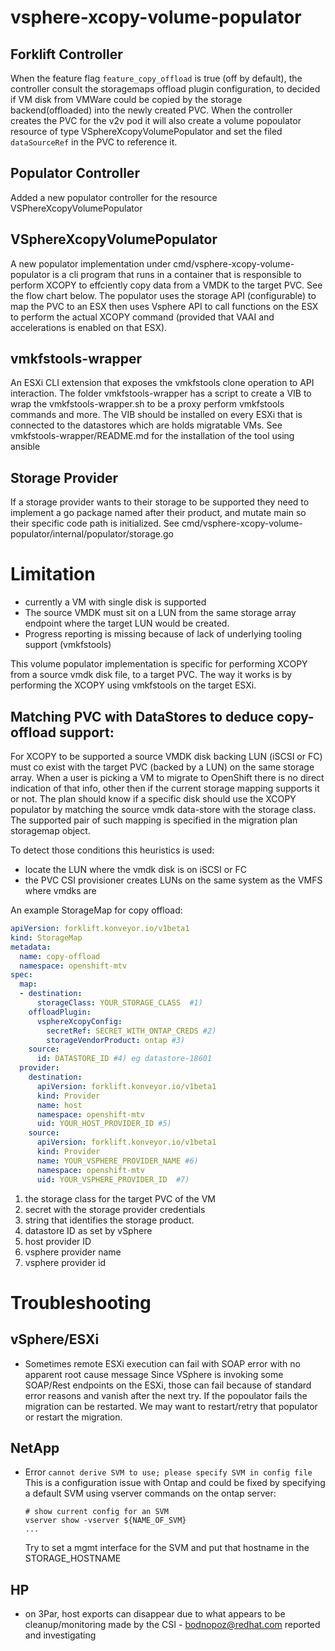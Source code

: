# vsphere-xcopy-volume-populator

## Forklift Controller
When the feature flag `feature_copy_offload` is true (off by default), the controller
consult the storagemaps offload plugin configuration, to decided if VM disk from
VMWare could be copied by the storage backend(offloaded) into the newly created PVC.
When the controller creates the PVC for the v2v pod it will also create
a volume popoulator resource of type VSphereXcopyVolumePopulator and set
the filed `dataSourceRef` in the PVC to reference it.

## Populator Controller
Added a new populator controller for the resource VSPhereXcopyVolumePopulator

## VSphereXcopyVolumePopulator
A new populator implementation under cmd/vsphere-xcopy-volume-populator
is a cli program that runs in a container that is responsible to perform
XCOPY to effciently copy data from a VMDK to the target PVC. See the
flow chart below.
The populator uses the storage API (configurable) to map the PVC to an ESX 
then uses Vsphere API to call functions on the ESX to perform the actual
XCOPY command (provided that VAAI and accelerations is enabled on that
ESX).

## vmkfstools-wrapper
An ESXi CLI extension that exposes the vmkfstools clone operation to API interaction.
The folder vmkfstools-wrapper has a script to create a VIB to wrap the vmkfstools-wrapper.sh
to be a proxy perform vmkfstools commands and more.
The VIB should be installed on every ESXi that is connected to the datastores which
are holds migratable VMs.
See vmkfstools-wrapper/README.md for the installation of the tool using ansible

## Storage Provider
If a storage provider wants to their storage to be supported they need
to implement a go package named after their product, and mutate main so
their specific code path is initialized. See
cmd/vsphere-xcopy-volume-populator/internal/populator/storage.go

# Limitation
- currently a VM with single disk is supported
- The source VMDK must sit on a LUN from the same storage array endpoint where
the target LUN would be created.
- Progress reporting is missing because of lack of underlying tooling support (vmkfstools)

This volume populator implementation is specific for performing XCOPY from a source vmdk 
disk file, to a target PVC.
The way it works is by performing the XCOPY using vmkfstools on the target ESXi.


## Matching PVC with DataStores to deduce copy-offload support:
For XCOPY to be supported a source VMDK disk backing LUN (iSCSI or FC) must co exist
with the target PVC (backed by a LUN) on the same storage array.
When a user is picking a VM to migrate to OpenShift there is no direct indication
of that info, other then if the current storage mapping supports it or not.
The plan should know if a specific disk should use the XCOPY populator by matching
the source vmdk data-store with the storage class. The supported pair of such
mapping is specified in the migration plan storagemap object.

To detect those conditions this heuristics is used:
- locate the LUN where the vmdk disk is on iSCSI or FC
- the PVC CSI provisioner creates LUNs on the same system as the VMFS where vmdks are

An example StorageMap for copy offload: 
```yaml
apiVersion: forklift.konveyor.io/v1beta1
kind: StorageMap
metadata:
  name: copy-offload
  namespace: openshift-mtv
spec:
  map:
  - destination:
      storageClass: YOUR_STORAGE_CLASS  #1)
    offloadPlugin:
      vsphereXcopyConfig:
        secretRef: SECRET_WITH_ONTAP_CREDS #2)
        storageVendorProduct: ontap #3)
    source:
      id: DATASTORE_ID #4) eg datastore-18601
  provider:
    destination:
      apiVersion: forklift.konveyor.io/v1beta1
      kind: Provider
      name: host
      namespace: openshift-mtv
      uid: YOUR_HOST_PROVIDER_ID #5)
    source:
      apiVersion: forklift.konveyor.io/v1beta1
      kind: Provider
      name: YOUR_VSPHERE_PROVIDER_NAME #6)
      namespace: openshift-mtv
      uid: YOUR_VSPHERE_PROVIDER_ID  #7)

```

1. the storage class for the target PVC of the VM
2. secret with the storage provider credentials 
3. string that identifies the storage product.
4. datastore ID as set by vSphere 
5. host provider ID
6. vsphere provider name
7. vsphere provider id

# Troubleshooting

## vSphere/ESXi
- Sometimes remote ESXi execution can fail with SOAP error with no apparent root cause message
  Since VSphere is invoking some SOAP/Rest endpoints on the ESXi, those can fail because of 
  standard error reasons and vanish after the next try. If the popoulator fails the migration
  can be restarted. We may want to restart/retry that populator or restart the migration.

## NetApp
- Error `cannot derive SVM to use; please specify SVM in config file`
  This is a configuration issue with Ontap and could be fixed by specifying a default
  SVM using vserver commands on the ontap server:
  ```
  # show current config for an SVM
  vserver show -vserver ${NAME_OF_SVM}
  ...
  ```
  Try to set a mgmt interface for the SVM and put that hostname in the STORAGE_HOSTNAME

## HP
- on 3Par, host exports can disappear due to what appears to be cleanup/monitoring made by the CSI - bodnopoz@redhat.com reported and investigating
